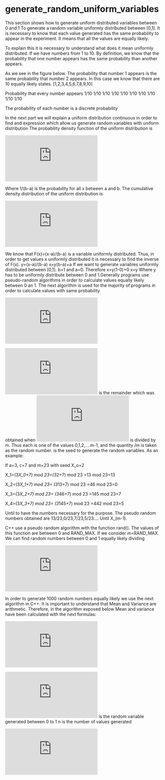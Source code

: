 # generate_random_uniform_variables
This section shows how to generate uniform distributed variables between 0 and 1 
To generate a random variable uniformly distributed between [0,1]. It is necessary to know that each value generated has the same probability to appear in the experiment. It means that all the values are equally likely. 

To explain this it is necessary to understand what does it mean uniformly distributed. If we have numbers from 1 to 10. By definition, we know that the probability that one number appears has the same probability than another appears.

As we see in the figure below. The probability that number 1 appears is the same probability that number 2 appears. In this case we know that there are 10 equally likely states.
 	[1,2,3,4,5,6,7,8,9,10]
  
Probability	that every number appears 1/10	1/10	1/10	1/10	1/10	1/10	1/10	1/10	1/10	1/10

The probability of each number is a discrete probability

In the next part we will explain a uniform distribution continuous in order to find and expression which allow us generate random variables with uniform distribution
The probability density function of the uniform distribution is

![](https://latex.codecogs.com/gif.latex?f%28x%29%3D%5Cleft%5C%7B%5Cbegin%7Bmatrix%7D%20%5Cfrac%7B1%7D%7Bb-a%7D%20%26%20a%5Cleq%20x%5Cleq%20b%5C%5C%200%20%26%20x%3C%20a%20%5C%2C%20%5C%2C%20x%3E%20b%20%5Cend%7Bmatrix%7D%5Cright.)

Where 1/(b-a) is the probability for all x between a and b.
The cumulative density distribution of the uniform distribution is 


![](https://latex.codecogs.com/gif.latex?f%28x%29%3D%5Cleft%5C%7B%5Cbegin%7Bmatrix%7D%20%5Cfrac%7Bx-a%7D%7Bb-a%7D%20%26%20a%5Cleq%20x%5Cleq%20b%5C%5C%200%20%26%20x%3C%20a%20%5C%2C%20%5C%2C%20x%3E%20b%20%5Cend%7Bmatrix%7D%5Cright.)

We know that  F(x)=(x-a)/(b-a) is a variable uniformly distributed. Thus, in order to get values x uniformly distributed it is necessary to find the inverse of F(x).
y=(x-a)/(b-a)
x=y(b-a)+a
If we want to generate variables uniformly distributed between [0,1]. 
b=1 and a=0.
Therefore
x=y(1-0)+0
x=y
Where y has to be uniformly distribute between 0 and 1.Generally programs use pseudo-random algorithms in order to calculate values equally likely between 0 an 1.
The next algorithm is used for the majority of programs in order to calculate values with same probability

![](https://latex.codecogs.com/gif.latex?X_%7Bn&plus;1%7D%3D%28a*X_%7Bn%7D&plus;c%29%20%5C%2C%20mod%20%5C%2C%20m%5C%2C%20%5C%2C%20%5C%2C%20n%5Cgeq%200)

![](https://latex.codecogs.com/gif.latex?X_%7Bn&plus;1%7D) is the remainder which was obtained when ![](https://latex.codecogs.com/gif.latex?a*X_%7Bn%7D&plus;c)  is divided by m. Thus each [](https://latex.codecogs.com/gif.latex?X_%7Bn%7D)  is one of the values 0,1,2,….m-1, and the quantity [](https://latex.codecogs.com/gif.latex?X_%7Bn%7D)/m is taken as the random number. [](https://latex.codecogs.com/gif.latex?X_%7B0%7D) is the seed to generate the random variables. 
As an example:

If a=3, c=7 and m=23 with seed X_o=2 

X_1=(3*X_0+7)    mod  23=(3*2+7)    mod  23     =13 mod 23=13

X_2=(3*X_1+7)    mod  23= (3*13+7)    mod  23 =46 mod 23=0

X_3=(3*X_2+7)    mod  23= (3*46+7)    mod  23 =145 mod 23=7

X_4=(3*X_3+7)    mod  23= (3*145+7)    mod  23 =442 mod 23=5

Until to have the numbers necessary for the purpose. The pseudo random numbers obtained are 13/23,0/23,7/23,5/23…. Until X_(m-1).

C++ use a pseudo random algorithm with the function rand(). The values of this function are between 0 and RAND_MAX. If we consider m=RAND_MAX. We can find random numbers between 0 and 1 equally likely dividing 

![](https://latex.codecogs.com/gif.latex?Random%5C_variable%5C_equally%5C_likely%5B0%2C1%5D%3D%5Cfrac%7Brand%28%29%7D%7BRAND%5C_MAX%7D)

In order to generate 1000 random numbers equally likely we use the next algorithm in C++.
It is important to understand that Mean and Variance are arithmetic. Therefore, in the algorithm exposed below Mean and variance have been calculated with the next formulas:


![](https://latex.codecogs.com/gif.latex?Arithmetic%5C_Mean%3D%5Csum_%7Bn%7D%5E%7Bi%3D1%7DX_%7Bi%7D/n)

![](https://latex.codecogs.com/gif.latex?X_%7Bi%7D)  is the random variable generated between 0 to 1
n is the number of values generated

![](https://latex.codecogs.com/gif.latex?Arithmetic%5C_Variance%3D%5Cfrac%7B%5Csum_%7Bi%3D1%7D%5E%7Bn%7DX%5E%7B2%7D_%7Bi%7D%7D%7Bn%7D-mean%5E%7B2%7D)

